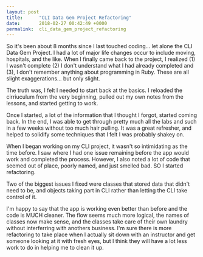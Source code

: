 ```yaml
---
layout: post
title:      "CLI Data Gem Project Refactoring"
date:       2018-02-27 00:42:49 +0000
permalink:  cli_data_gem_project_refactoring
---
```



So it's been about 8 months since I last touched coding...  let alone the CLI Data Gem Project.  I had a lot of major life changes occur to include moving, hospitals, and the like.  When I finally came back to the project, I realized (1) I wasn't complete (2) I don't understand what I had already completed and (3), I don't remember anything about programming in Ruby.  These are all slight exaggerations...  but only slight.

The truth was, I felt I needed to start back at the basics.  I reloaded the cirriuculum from the very beginning, pulled out my own notes from the lessons, and started getting to work.

Once I started, a lot of the information that I thought I forgot, started coming back.  In the end, I was able to get through pretty much all the labs and such in a few weeks without too much hair pulling.  It was a great refresher, and helped to solidify some techniques that I felt I was probably shakey on.

When I began working on my CLI project, it wasn't so intimidating as the time before.  I saw where I had one issue remaining before the app would work and completed the process.  However, I also noted a lot of code that seemed out of place, poorly named, and just smelled bad.  SO I started refactoring.

Two of the biggest issues I fixed were classes that stored data that didn't need to be, and objects taking part in CLI rather than letting the CLI take control of it.

I'm happy to say that the app is working even better than before and the code is MUCH cleaner.  The flow seems much more logical, the names of classes now make sense, and the classes take care of their own laundry without interferring with anothers business.  I'm sure there is more refactoring to take place when I actually sit down with an instructor and get someone looking at it with fresh eyes, but I think they will have a lot less work to do in helping me to clean it up.
